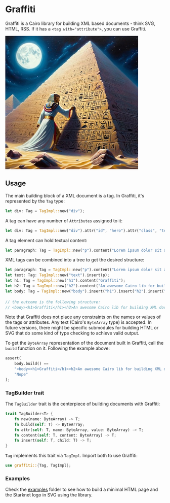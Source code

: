 # Graffiti

Graffiti is a Cairo library for building XML based documents - think SVG, HTML, RSS. If it has a `<tag with="attribute">`, you can use Graffiti.

![](./graffiti.png)

## Usage

The main building block of a XML document is a tag. In Graffiti, it's represented by the `Tag` type:

```rust
let div: Tag = TagImpl::new("div");
```

A tag can have any number of `Attributes` assigned to it:

```rust
let div: Tag = TagImpl::new("div").attr("id", "hero").attr("class", "text-center");
```

A tag element can hold textual content:

```rust
let paragraph: Tag = TagImpl::new("p").content("Lorem ipsum dolor sit amet");
```

XML tags can be combined into a tree to get the desired structure:

```rust
let paragraph: Tag = TagImpl::new("p").content("Lorem ipsum dolor sit amet");
let text: Tag: TagImpl::new("text").insert(p);
let h1: Tag = TagImpl::new("h1").content("Graffiti");
let h2: Tag = TagImpl::new("h2").content("An awesome Cairo lib for building XML documents").
let body: Tag = TagImpl::new("body").insert("h1").insert("h2").insert("text");

// the outcome is the following structure:
// <body><h1>Graffiti</h1><h2>An awesome Cairo lib for building XML documents</h2><text><p>Lorem ipsum dolor sit amet</p></text></body>
```

Note that Graffiti does not place any constraints on the names or values of the tags or attributes. Any text (Cairo's `ByteArray` type) is accepted. In future versions, there might be specific submodules for building HTML or SVG that do some kind of type checking to achieve valid output.

To get the `ByteArray` representation of the document built in Graffiti, call the `build` function on it. Following the example above:

```rust
assert(
    body.build() ==
    "<body><h1>Graffiti</h1><h2>An awesome Cairo lib for building XML documents</h2><text><p>Lorem ipsum dolor sit amet</p></text></body>",
    "Nope"
);
```

### TagBuilder trait

The `TagBuilder` trait is the centerpiece of building documents with Graffiti:

```rust
trait TagBuilder<T> {
    fn new(name: ByteArray) -> T;
    fn build(self: T) -> ByteArray;
    fn attr(self: T, name: ByteArray, value: ByteArray) -> T;
    fn content(self: T, content: ByteArray) -> T;
    fn insert(self: T, child: T) -> T;
}
```

`Tag` implements this trait via `TagImpl`. Import both to use Graffiti:

```rust
use graffiti::{Tag, TagImpl};
```

### Examples

Check the [examples](./examples/) folder to see how to build a minimal HTML page and the Starknet logo in SVG using the library.
